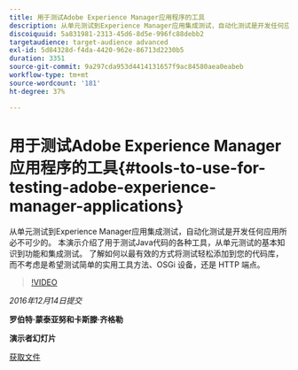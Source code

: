 ```yaml
---
title: 用于测试Adobe Experience Manager应用程序的工具
description: 从单元测试到Experience Manager应用集成测试，自动化测试是开发任何应用所必不可少的。 本演示介绍了用于测试Java代码的各种工具，从单元测试的基本知识到功能和集成测试。 了解如何以最有效的方式将测试轻松添加到您的代码库，而不考虑是希望测试简单的实用工具方法、OSGi 设备，还是 HTTP 端点。
discoiquuid: 5a831981-2313-45d6-8d5e-996fc88debb2
targetaudience: target-audience advanced
exl-id: 5d84328d-f4da-4420-962e-86713d2230b5
duration: 3351
source-git-commit: 9a297cda953d4414131657f9ac84580aea0eabeb
workflow-type: tm+mt
source-wordcount: '181'
ht-degree: 37%

---
```


# 用于测试Adobe Experience Manager应用程序的工具{#tools-to-use-for-testing-adobe-experience-manager-applications}

从单元测试到Experience Manager应用集成测试，自动化测试是开发任何应用所必不可少的。 本演示介绍了用于测试Java代码的各种工具，从单元测试的基本知识到功能和集成测试。 了解如何以最有效的方式将测试轻松添加到您的代码库，而不考虑是希望测试简单的实用工具方法、OSGi 设备，还是 HTTP 端点。

>[!VIDEO](https://video.tv.adobe.com/v/19302/?quality=9)

*2016年12月14日提交*

**罗伯特·蒙泰亚努和卡斯滕·齐格勒**

**演示者幻灯片**

[获取文件](assets/aem-gems-tools-for-testing-12-14-16.pdf)
<!--
[Get back to the Overview](https://helpx.adobe.com/experience-manager/kt/eseminars/gems/aem-index.html)
-->
